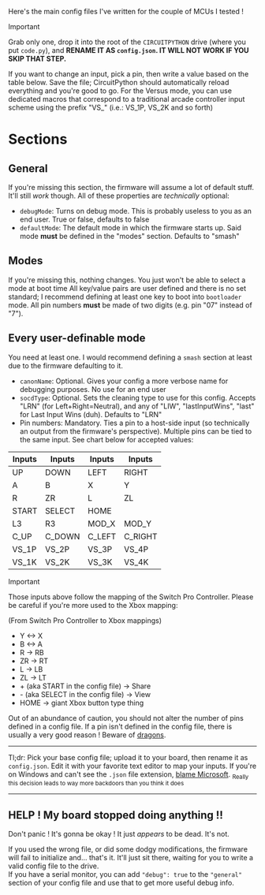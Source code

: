 Here's the main config files I've written for the couple of MCUs I tested !

> [!IMPORTANT]
> Grab only one, drop it into the root of the `CIRCUITPYTHON` drive (where you put `code.py`), and **RENAME IT AS `config.json`. IT WILL NOT WORK IF YOU SKIP THAT STEP.**

If you want to change an input, pick a pin, then write a value based on the table below. Save the file; CircuitPython should automatically reload everything and you're good to go. For the Versus mode, you can use dedicated macros that correspond to a traditional arcade controller input scheme using the prefix "VS\_" (i.e.: VS\_1P, VS\_2K and so forth)

# Sections

## General

If you're missing this section, the firmware will assume a lot of default stuff. It'll still *work* though. All of these properties are *technically* optional:

- `debugMode`: Turns on debug mode. This is probably useless to you as an end user. True or false, defaults to false
- `defaultMode`: The default mode in which the firmware starts up. Said mode **must** be defined in the "modes" section. Defaults to "smash"

## Modes

If you're missing this, nothing changes. You just won't be able to select a mode at boot time
All key/value pairs are user defined and there is no set standard; I recommend defining at least one key to boot into `bootloader` mode. All pin numbers **must** be made of two digits (e.g. pin "07" instead of "7").

## Every user-definable mode

You need at least one. I would recommend defining a `smash` section at least due to the firmware defaulting to it.

- `canonName`: Optional. Gives your config a more verbose name for debugging purposes. No use for an end user
- `socdType`: Optional. Sets the cleaning type to use for this config. Accepts "LRN" (for Left+Right=Neutral), and any of "LIW", "lastInputWins", "last" for Last Input Wins (duh). Defaults to "LRN"
- Pin numbers: Mandatory. Ties a pin to a host-side input (so technically an output from the firmware's perspective). Multiple pins can be tied to the same input. See chart below for accepted values:

| Inputs | Inputs | Inputs | Inputs |
| --- | --- | --- | --- |
| UP | DOWN | LEFT | RIGHT |
| A | B | X | Y |
| R | ZR | L | ZL |
| START | SELECT | HOME | |
| L3 | R3 | MOD\_X | MOD\_Y |
| C\_UP | C\_DOWN | C\_LEFT | C\_RIGHT |
| VS\_1P | VS\_2P | VS\_3P | VS\_4P |
| VS\_1K | VS\_2K | VS\_3K | VS\_4K |

> [!IMPORTANT]
> Those inputs above follow the mapping of the Switch Pro Controller. Please be careful if you're more used to the Xbox mapping:
>
> (From Switch Pro Controller to Xbox mappings)
> * Y <-> X
> * B <-> A
> * R -> RB
> * ZR -> RT
> * L -> LB
> * ZL -> LT
> * \+ (aka START in the config file) -> Share
> * \- (aka SELECT in the config file) -> View
> * HOME -> giant Xbox button type thing 

Out of an abundance of caution, you should not alter the number of pins defined in a config file. If a pin isn't defined in the config file, there is usually a very good reason ! Beware of [dragons](https://en.wikipedia.org/wiki/Here_be_dragons).

---

Tl;dr: Pick your base config file; upload it to your board, then rename it as `config.json`. Edit it with your favorite text editor to map your inputs. If you're on Windows and can't see the `.json` file extension, [blame Microsoft](https://support.microsoft.com/en-us/windows/common-file-name-extensions-in-windows-da4a4430-8e76-89c5-59f7-1cdbbc75cb01). <sub>Really this decision leads to way more backdoors than you think it does</sub>

---

## HELP ! My board stopped doing anything !!

Don't panic ! It's gonna be okay ! It just *appears* to be dead. It's not.

If you used the wrong file, or did some dodgy modifications, the firmware will fail to initialize and... that's it. It'll just sit there, waiting for you to write a valid config file to the drive.  
If you have a serial monitor, you can add `"debug": true` to the `"general"` section of your config file and use that to get more useful debug info.
